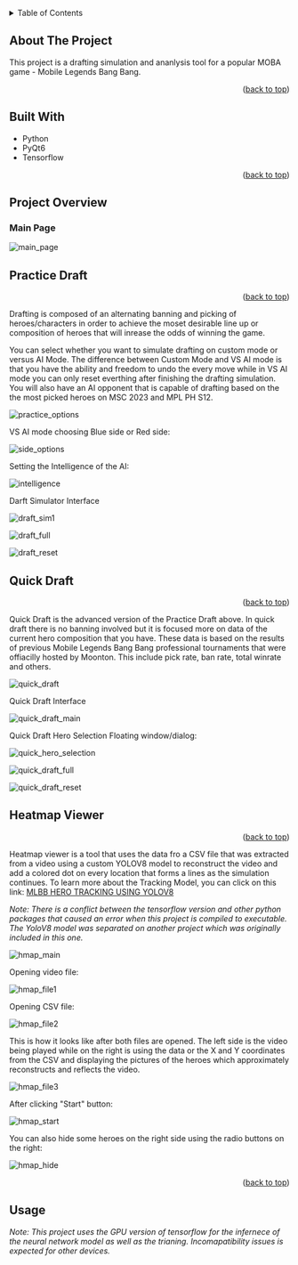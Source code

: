 <a name="readme-top"></a>
<!-- TABLE OF CONTENTS -->
<details>
  <summary>Table of Contents</summary>
  <ol>
    <li>
    <a href="#about-the-project">About The Project</a>
    <li><a href="#built-with">Built With</a></li>
    <li><a href="#project-overview">Project Overview</a></li>
      <ul>
        <li><a href="#practice-draft">Practice Draft</a></li>
        <li><a href="#quick-draft">Quick Draft</a></li>
        <li><a href="#heatmap-viewer">Heatmap Viewer</a></li>
      </ul>
    </li>
    <li><a href="#usage">Usage</a></li>
  </ol>
</details>


<!-- ABOUT THE PROJECT -->
## About The Project

This project is a drafting simulation and ananlysis tool for a popular MOBA game - Mobile Legends Bang Bang.


<p align="right">(<a href="#readme-top">back to top</a>)</p>


## Built With

* Python
* PyQt6
* Tensorflow


<p align="right">(<a href="#readme-top">back to top</a>)</p>


## Project Overview
### Main Page
![main_page](https://github.com/elian-olbz/mlbb-drafting-and-simulation-tools/assets/88755620/c8a736e6-a4f7-4956-a727-06b797aea65c)

## Practice Draft            

<p align="right">(<a href="#readme-top">back to top</a>)</p>

Drafting is composed of an alternating banning and picking of heroes/characters in order to achieve the moset desirable line up or composition of heroes that will inrease the odds of winning the game.

You can select whether you want to simulate drafting on custom mode or versus AI Mode. The difference between Custom Mode and VS AI mode
is that you have the ability and freedom to undo the every move while in VS AI mode you can only reset everthing after finishing the drafting simulation. You will also have an AI opponent that is capable of drafting based on the the most picked heroes on MSC 2023 and MPL PH S12.

![practice_options](https://github.com/elian-olbz/mlbb-drafting-and-simulation-tools/assets/88755620/bbaa46a3-db5b-4ead-9f7b-b8a361a6bdcd)

VS AI mode choosing Blue side or Red side:

![side_options](https://github.com/elian-olbz/mlbb-drafting-and-simulation-tools/assets/88755620/ac05c7f4-b7b1-4a7b-b25e-7062d733d2fa)

Setting the Intelligence of the AI:

![intelligence](https://github.com/elian-olbz/mlbb-drafting-and-simulation-tools/assets/88755620/cc5d706f-d9dc-461f-9651-722938ac8937)

Darft Simulator Interface

![draft_sim1](https://github.com/elian-olbz/mlbb-drafting-and-simulation-tools/assets/88755620/3e2855b0-8a8d-4e97-b96d-5cf17b74b833)


![draft_full](https://github.com/elian-olbz/mlbb-drafting-and-simulation-tools/assets/88755620/9867dfd4-6586-4fa5-b5a1-eedcb5338c53)


![draft_reset](https://github.com/elian-olbz/mlbb-drafting-and-simulation-tools/assets/88755620/bea48be4-812a-41e9-80e4-30232683c353)



## Quick Draft

<p align="right">(<a href="#readme-top">back to top</a>)</p>


Quick Draft is the advanced version of the Practice Draft above. In quick draft there is no banning involved but it is focused more on data of the current hero composition that you have. These data is based on the results of previous Mobile Legends Bang Bang professional tournaments that were offiacilly hosted by Moonton. This include pick rate, ban rate, total winrate and others.

![quick_draft](https://github.com/elian-olbz/mlbb-drafting-and-simulation-tools/assets/88755620/45568fe4-73bb-4ca4-a167-bc13a542a9c4)


Quick Draft Interface

![quick_draft_main](https://github.com/elian-olbz/mlbb-drafting-and-simulation-tools/assets/88755620/03bd456a-7da8-4dfb-91a3-e09dfbf996b4)


Quick Draft Hero Selection Floating window/dialog:

![quick_hero_selection](https://github.com/elian-olbz/mlbb-drafting-and-simulation-tools/assets/88755620/46a009fc-1c77-4b1c-988d-ca215e65e919)


![quick_draft_full](https://github.com/elian-olbz/mlbb-drafting-and-simulation-tools/assets/88755620/6ef81bd8-5f70-4901-9a91-f1b0107c557e)

![quick_draft_reset](https://github.com/elian-olbz/mlbb-drafting-and-simulation-tools/assets/88755620/6649852c-e09d-4cca-a7ac-a98ecf22a385)


## Heatmap Viewer

<p align="right">(<a href="#readme-top">back to top</a>)</p>

Heatmap viewer is a tool that uses the data fro a CSV file that was extracted from a video using a custom YOLOV8 model to reconstruct the video and add a colored dot on every location that forms a lines as the simulation continues. To learn more about the Tracking Model, you can click on this link:
[MLBB HERO TRACKING USING YOLOV8](https://github.com/elian-olbz/mlbb-hero-tracker-using-YOLOv8)


_Note: There is a conflict between the tensorflow version and other python packages that caused an error when this project is compiled to executable. The YoloV8 model was separated on another project which was originally included in this one._

![hmap_main](https://github.com/elian-olbz/mlbb-drafting-and-simulation-tools/assets/88755620/78522a91-e02b-4e61-bded-e619a66784bf)

Opening video file:

![hmap_file1](https://github.com/elian-olbz/mlbb-drafting-and-simulation-tools/assets/88755620/2d72aaa5-9b0f-4095-a379-01ffb187bf11)


Opening CSV file:

![hmap_file2](https://github.com/elian-olbz/mlbb-drafting-and-simulation-tools/assets/88755620/98f023ac-5962-4c4f-ac02-1728635e452b)

This is how it looks like after both files are opened. The left side is the video being played while on the right is using the data or the X and Y coordinates from the CSV and displaying the pictures of the heroes which approximately reconstructs and reflects the video.

![hmap_file3](https://github.com/elian-olbz/mlbb-drafting-and-simulation-tools/assets/88755620/97a307da-e14a-4423-8c0b-860fafea40fc)

After clicking "Start" button:

![hmap_start](https://github.com/elian-olbz/mlbb-drafting-and-simulation-tools/assets/88755620/32541242-c8b9-4ca3-9a2f-913a5654d1fe)

You can also hide some heroes on the right side using the radio buttons on the right:

![hmap_hide](https://github.com/elian-olbz/mlbb-drafting-and-simulation-tools/assets/88755620/b2424307-14fe-4902-813f-e0195745b366)

<p align="right">(<a href="#readme-top">back to top</a>)</p>




## Usage

_Note: This project uses the GPU version of tensorflow for the infernece of the neural network model as well as the trianing. Incomapatibility issues is expected for other devices._


